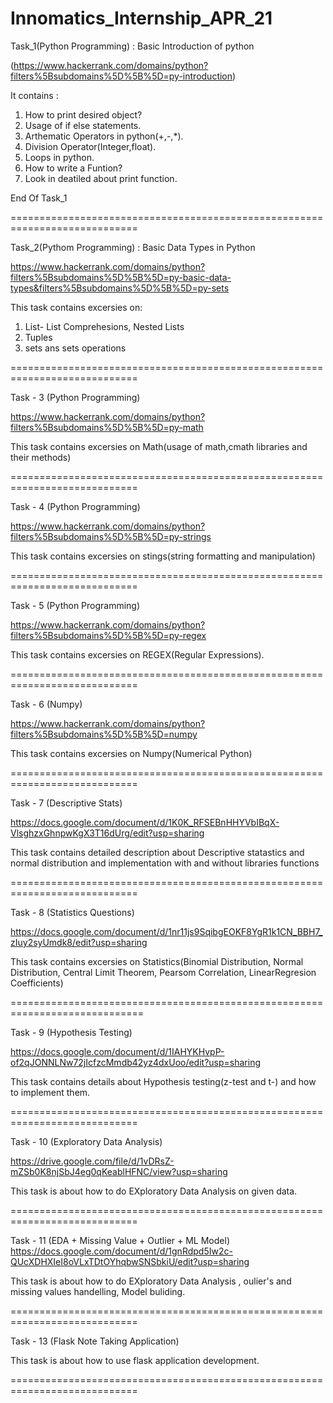 # Innomatics_Internship_APR_21
Task_1(Python Programming) : Basic Introduction of python 

(https://www.hackerrank.com/domains/python?filters%5Bsubdomains%5D%5B%5D=py-introduction)

It contains :

1. How to print desired object?
2. Usage of if else statements.
3. Arthematic Operators in python(+,-,*).
4. Division Operator(Integer,float).
5. Loops in python.
6. How to write a Funtion?
7. Look in deatiled about print function.

End Of Task_1

============================================================================

Task_2(Pythom Programming) : Basic Data Types in Python

https://www.hackerrank.com/domains/python?filters%5Bsubdomains%5D%5B%5D=py-basic-data-types&filters%5Bsubdomains%5D%5B%5D=py-sets

This task contains excersies on:

1. List- List Comprehesions, Nested Lists
2. Tuples
3. sets ans sets operations

============================================================================

Task - 3 (Python Programming)

https://www.hackerrank.com/domains/python?filters%5Bsubdomains%5D%5B%5D=py-math

This task contains excersies on Math(usage of math,cmath libraries and their methods)

============================================================================

Task - 4 (Python Programming)

https://www.hackerrank.com/domains/python?filters%5Bsubdomains%5D%5B%5D=py-strings

This task contains excersies on stings(string formatting and manipulation)

============================================================================

Task - 5 (Python Programming)

https://www.hackerrank.com/domains/python?filters%5Bsubdomains%5D%5B%5D=py-regex

This task contains excersies on REGEX(Regular Expressions).

============================================================================

Task - 6 (Numpy)

https://www.hackerrank.com/domains/python?filters%5Bsubdomains%5D%5B%5D=numpy

This task contains excersies on Numpy(Numerical Python)

============================================================================

Task - 7 (Descriptive Stats)

https://docs.google.com/document/d/1K0K_RFSEBnHHYVbIBqX-VlsghzxGhnpwKgX3T16dUrg/edit?usp=sharing

This task contains detailed description about Descriptive statastics and normal distribution and implementation with and without libraries functions

============================================================================

Task - 8 (Statistics Questions)

https://docs.google.com/document/d/1nr11js9SqibgEOKF8YgR1k1CN_BBH7_zIuy2syUmdk8/edit?usp=sharing

This task contains excersies on Statistics(Binomial Distribution, Normal Distribution, Central Limit Theorem, Pearsom Correlation, LinearRegresion Coefficients)

=============================================================================

Task - 9 (Hypothesis Testing)

https://docs.google.com/document/d/1IAHYKHvpP-of2qJONNLNw72jIcfzcMmdb42yz4dxUoo/edit?usp=sharing

This task contains details about Hypothesis testing(z-test and t-) and how to implement them.

============================================================================

Task - 10 (Exploratory Data Analysis)

https://drive.google.com/file/d/1vDRsZ-mZSb0K8njSbJ4eg0qKeablHFNC/view?usp=sharing

This task is about how to do EXploratory Data Analysis on given data.

============================================================================

Task - 11 (EDA + Missing Value + Outlier + ML Model)
https://docs.google.com/document/d/1gnRdpd5Iw2c-QUcXDHXIeI8oVLxTDtOYhqbwSNSbkiU/edit?usp=sharing

This task is about how to do EXploratory Data Analysis , oulier's and missing values handelling, Model buliding.

============================================================================

Task - 13 (Flask Note Taking Application)

This task is about how to use flask application development.

============================================================================
